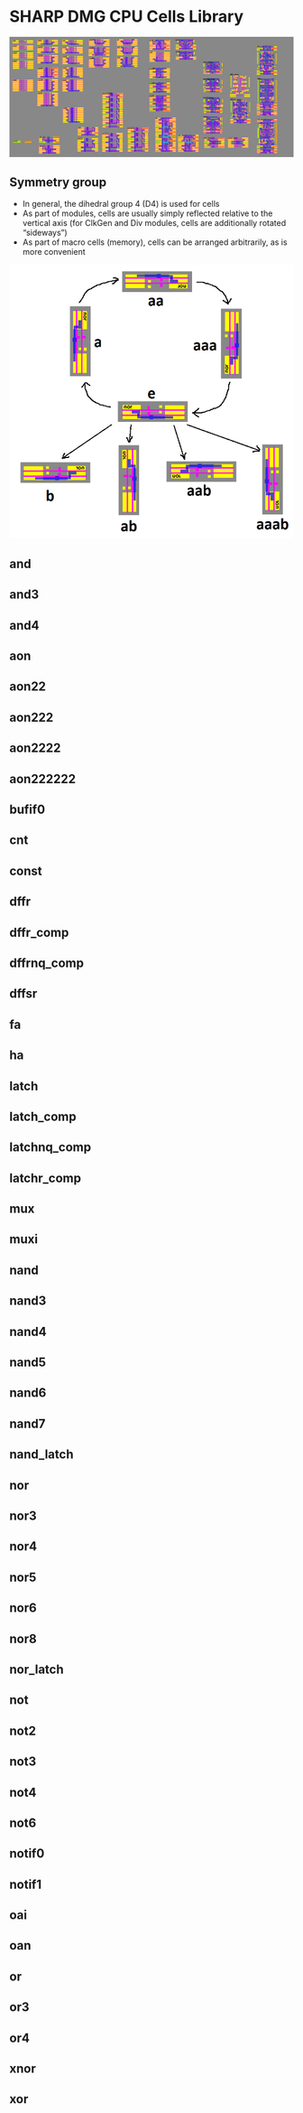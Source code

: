 # SHARP DMG CPU Cells Library

![dmg_cells](/imgstore/soc/dmg_cells.png)

## Symmetry group

- In general, the dihedral group 4 (D4) is used for cells
- As part of modules, cells are usually simply reflected relative to the vertical axis (for ClkGen and Div modules, cells are additionally rotated “sideways”)
- As part of macro cells (memory), cells can be arranged arbitrarily, as is more convenient 

![Dih4_cycle_graph](/imgstore/Dih4_cycle_graph.png)

## and

## and3

## and4

## aon

## aon22

## aon222

## aon2222

## aon222222

## bufif0

## cnt

## const

## dffr

## dffr_comp

## dffrnq_comp

## dffsr

## fa

## ha

## latch

## latch_comp

## latchnq_comp

## latchr_comp

## mux

## muxi

## nand

## nand3

## nand4

## nand5

## nand6

## nand7

## nand_latch

## nor

## nor3

## nor4

## nor5

## nor6

## nor8

## nor_latch

## not

## not2

## not3

## not4

## not6

## notif0

## notif1

## oai

## oan

## or

## or3

## or4

## xnor

## xor
